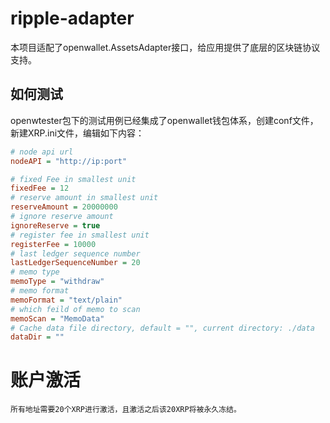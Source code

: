 # ripple-adapter

本项目适配了openwallet.AssetsAdapter接口，给应用提供了底层的区块链协议支持。

## 如何测试

openwtester包下的测试用例已经集成了openwallet钱包体系，创建conf文件，新建XRP.ini文件，编辑如下内容：

```ini
# node api url
nodeAPI = "http://ip:port"

# fixed Fee in smallest unit
fixedFee = 12
# reserve amount in smallest unit
reserveAmount = 20000000
# ignore reserve amount
ignoreReserve = true
# register fee in smallest unit
registerFee = 10000
# last ledger sequence number
lastLedgerSequenceNumber = 20
# memo type
memoType = "withdraw"
# memo format
memoFormat = "text/plain"
# which feild of memo to scan
memoScan = "MemoData"
# Cache data file directory, default = "", current directory: ./data
dataDir = ""
```

# 账户激活
```
所有地址需要20个XRP进行激活，且激活之后该20XRP将被永久冻结。
```